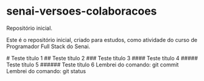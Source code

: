 # senai-versoes-colaboracoes

<p>Repositório inicial.<p>
<p>Este é o repositório inicial, criado para estudos, como atividade do curso de Programador Full Stack do Senai.<p>
# Teste título 1
## Teste título 2
### Teste título 3
#### Teste título 4
##### Teste título 5
###### Teste título 6
Lembrei do comando: git commit
Lembrei do comando: git status
